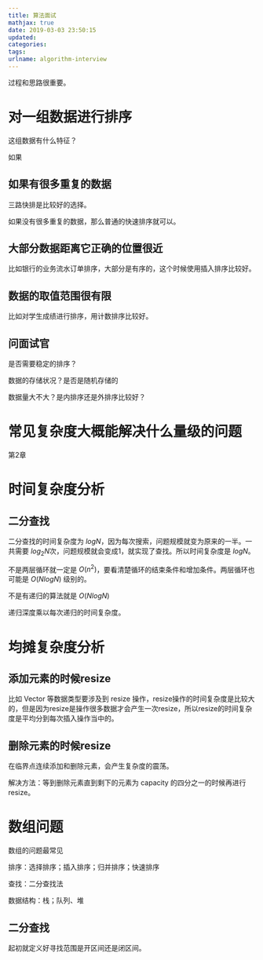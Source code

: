 ```yaml
---
title: 算法面试
mathjax: true
date: 2019-03-03 23:50:15
updated:
categories:
tags:
urlname: algorithm-interview
---
```




<!-- more -->

过程和思路很重要。

# 对一组数据进行排序

这组数据有什么特征？

如果

## 如果有很多重复的数据

三路快排是比较好的选择。

如果没有很多重复的数据，那么普通的快速排序就可以。

## 大部分数据距离它正确的位置很近

比如银行的业务流水订单排序，大部分是有序的，这个时候使用插入排序比较好。

## 数据的取值范围很有限

比如对学生成绩进行排序，用计数排序比较好。

## 问面试官

是否需要稳定的排序？

数据的存储状况？是否是随机存储的

数据量大不大？是内排序还是外排序比较好？

# 常见复杂度大概能解决什么量级的问题

第2章

# 时间复杂度分析

## 二分查找

二分查找的时间复杂度为 $log N​$，因为每次搜索，问题规模就变为原来的一半。一共需要 $log_2 N​$ 次，问题规模就会变成1，就实现了查找。所以时间复杂度是 $log N​$。

不是两层循环就一定是 $O(n^2)$，要看清楚循环的结束条件和增加条件。两层循环也可能是 $O(NlogN)$ 级别的。



不是有递归的算法就是 $O(NlogN)$ 

递归深度乘以每次递归的时间复杂度。

# 均摊复杂度分析

## 添加元素的时候resize

比如 Vector 等数据类型要涉及到 resize 操作，resize操作的时间复杂度是比较大的，但是因为resize是操作很多数据才会产生一次resize，所以resize的时间复杂度是平均分到每次插入操作当中的。

## 删除元素的时候resize

在临界点连续添加和删除元素，会产生复杂度的震荡。

解决方法：等到删除元素直到剩下的元素为 capacity 的四分之一的时候再进行 resize。



# 数组问题

数组的问题最常见

排序：选择排序；插入排序；归并排序；快速排序

查找：二分查找法

数据结构：栈；队列、堆

## 二分查找

起初就定义好寻找范围是开区间还是闭区间。
